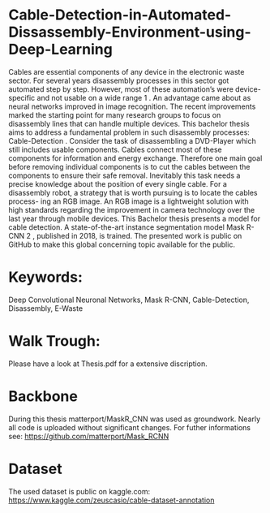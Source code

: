 # Cable-Detection-in-Automated-Dissassembly-Environment-using-Deep-Learning
Cables are essential components of any device in the electronic waste sector. For several years disassembly processes in this sector got automated step by step. However, most of these automation’s were device-specific and not usable on a wide range 1 . An advantage came about as neural networks improved in image recognition. The recent improvements marked the starting point for many research groups to focus on disassembly lines that can handle multiple devices. This bachelor thesis aims to address a fundamental problem in such disassembly processes: Cable-Detection . Consider the task of disassembling a DVD-Player which still includes usable components. Cables connect most of these components for information and energy exchange. Therefore one main goal before removing individual components is to cut the cables between the components to ensure their safe removal. Inevitably this task needs a precise knowledge about the position of every single cable. For a disassembly robot, a strategy that is worth pursuing is to locate the cables process- ing an RGB image. An RGB image is a lightweight solution with high standards regarding the improvement in camera technology over the last year through mobile devices. This Bachelor thesis presents a model for cable detection.  A state-of-the-art instance segmentation model Mask R-CNN 2 , published in 2018, is trained. The presented work is public on GitHub to make this global concerning topic available for the public. 

# Keywords: 
Deep Convolutional Neuronal Networks, Mask R-CNN, Cable-Detection, Disassembly, E-Waste

# Walk Trough:
Please have a look at Thesis.pdf for a extensive discription. 

# Backbone
During this thesis matterport/MaskR_CNN was used as groundwork. Nearly all code is uploaded without significant changes.
For futher informations see: https://github.com/matterport/Mask_RCNN

# Dataset
The used dataset is public on kaggle.com: https://www.kaggle.com/zeuscasio/cable-dataset-annotation
